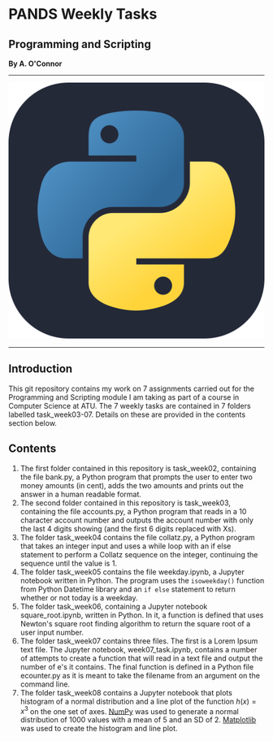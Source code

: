 # PANDS Weekly Tasks
## Programming and Scripting
**By A. O'Connor**
*********
<p align ="center"><img src="https://raw.githubusercontent.com/tandpfun/skill-icons/main/icons/Python-Dark.svg" /></p>

*********

## Introduction 
This git repository contains my work on 7 assignments carried out for the Programming and Scripting module I am taking as part of a course in Computer Science at ATU. The 7 weekly tasks are contained in 7 folders labelled task_week03-07. Details on these are provided in the contents section below. 

## Contents
1. The first folder contained in this repository is task_week02, containing the file bank.py, a Python program that prompts the user to enter two money amounts (in cent), adds the two amounts and prints out the answer in a human readable format. 
2. The second folder contained in this repository is task_week03, containing the file accounts.py, a Python program that reads in a 10 character account number and outputs the account number with only the last 4 digits showing (and the first 6 digits replaced with Xs).
3. The folder task_week04 contains the file collatz.py, a Python program that takes an integer input and uses a while loop with an if else statement to perform a Collatz sequence on the integer, continuing the sequence until the value is 1. 
4. The folder task_week05 contains the file weekday.ipynb, a Jupyter notebook written in Python. The program uses the ````isoweekday()```` function from Python Datetime library and an ``if else`` statement to return whether or not today is a weekday.
5. The folder task_week06, containing a Jupyter notebook square_root.ipynb, written in Python. In it, a function is defined that uses Newton's square root finding algorithm to return the square root of a user input number. 
6. The folder task_week07 contains three files. The first is a Lorem Ipsum text file. The Jupyter notebook, week07_task.ipynb, contains a number of attempts to create a function that will read in a text file and output the number of e's it contains. The final function is defined in a Python file ecounter.py as it is meant to take the filename from an argument on the command line.
7. The folder task_week08 contains a Jupyter notebook that plots histogram of a normal distribution and a line  plot of the function  $h(x)=x^3$ on the one set of axes. [NumPy](https://numpy.org/doc/stable/index.html)  was used to generate a normal distribution of 1000 values with a mean of 5 and an SD of 2. [Matplotlib](https://matplotlib.org/) was used to create the histogram and line plot. 
